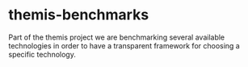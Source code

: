 # themis-benchmarks

Part of the themis project we are benchmarking several available technologies in order to have a transparent framework for choosing a specific technology.
